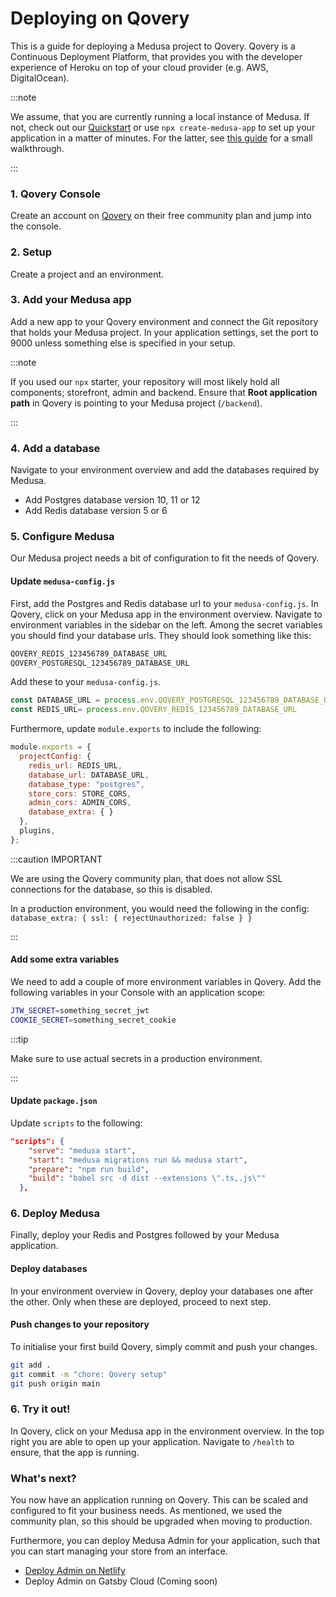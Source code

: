 # Deploying on Qovery

This is a guide for deploying a Medusa project to Qovery. Qovery is a Continuous Deployment Platform, that provides you with the developer experience of Heroku on top of your cloud provider (e.g. AWS, DigitalOcean).

:::note

We assume, that you are currently running a local instance of Medusa. If not, check out our [Quickstart](https://docs.medusajs.com/quickstart/quick-start) or use `npx create-medusa-app` to set up your application in a matter of minutes. For the latter, see [this guide](../usage/create-medusa-app.mdx) for a small walkthrough.

:::

### 1. Qovery Console

Create an account on [Qovery](https://www.qovery.com/) on their free community plan and jump into the console.

### 2. Setup

Create a project and an environment.

### 3. Add your Medusa app

Add a new app to your Qovery environment and connect the Git repository that holds your Medusa project. In your application settings, set the port to 9000 unless something else is specified in your setup.

:::note

If you used our `npx` starter, your repository will most likely hold all components; storefront, admin and backend. Ensure that **Root application path** in Qovery is pointing to your Medusa project (`/backend`).

:::

### 4. Add a database

Navigate to your environment overview and add the databases required by Medusa.

- Add Postgres database version 10, 11 or 12
- Add Redis database version 5 or 6

### 5. Configure Medusa

Our Medusa project needs a bit of configuration to fit the needs of Qovery.

#### Update `medusa-config.js`

First, add the Postgres and Redis database url to your `medusa-config.js`. In Qovery, click on your Medusa app in the environment overview. Navigate to environment variables in the sidebar on the left. Among the secret variables you should find your database urls. They should look something like this:

```bash
QOVERY_REDIS_123456789_DATABASE_URL
QOVERY_POSTGRESQL_123456789_DATABASE_URL
```

Add these to your `medusa-config.js`.

```js
const DATABASE_URL = process.env.QOVERY_POSTGRESQL_123456789_DATABASE_URL
const REDIS_URL= process.env.QOVERY_REDIS_123456789_DATABASE_URL
```

Furthermore, update `module.exports` to include the following:

```js
module.exports = {
  projectConfig: {
    redis_url: REDIS_URL,
    database_url: DATABASE_URL,
    database_type: "postgres",
    store_cors: STORE_CORS,
    admin_cors: ADMIN_CORS,
    database_extra: { }
  },
  plugins,
};
```

:::caution IMPORTANT

We are using the Qovery community plan, that does not allow SSL connections for the database, so this is disabled.

In a production environment, you would need the following in the config:
 `database_extra: { ssl: { rejectUnauthorized: false } }`

:::

#### Add some extra variables

We need to add a couple of more environment variables in Qovery. Add the following variables in your Console with an application scope:

```bash
JTW_SECRET=something_secret_jwt
COOKIE_SECRET=something_secret_cookie
```

:::tip

Make sure to use actual secrets in a production environment.

:::

#### Update `package.json`

Update `scripts` to the following:

```json
"scripts": {
    "serve": "medusa start",
    "start": "medusa migrations run && medusa start",
    "prepare": "npm run build",
    "build": "babel src -d dist --extensions \".ts,.js\""
  },
```

### 6. Deploy Medusa

Finally, deploy your Redis and Postgres followed by your Medusa application.

#### Deploy databases

In your environment overview in Qovery, deploy your databases one after the other. Only when these are deployed, proceed to next step.

#### Push changes to your repository

To initialise your first build Qovery, simply commit and push your changes.

```bash
git add .
git commit -m "chore: Qovery setup"
git push origin main
```

### 6. Try it out!

In Qovery, click on your Medusa app in the environment overview. In the top right you are able to open up your application. Navigate to `/health` to ensure, that the app is running.

### What's next?

You now have an application running on Qovery. This can be scaled and configured to fit your business needs. As mentioned, we used the community plan, so this should be upgraded when moving to production.

Furthermore, you can deploy Medusa Admin for your application, such that you can start managing your store from an interface.

- [Deploy Admin on Netlify](https://docs.medusajs.com/how-to/deploying-admin-on-netlify)
- Deploy Admin on Gatsby Cloud (Coming soon)
